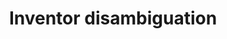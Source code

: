 ---
citation: Ronald Lai; Alexander D'Amour; Amy Yu; Ye Sun; Lee Fleming, 2011, "Disambiguation
  and Co-authorship Networks of the U.S. Patent Inventor Database (1975 - 2010)",
  https://doi.org/10.7910/DVN/5F1RRI, Harvard Dataverse, V5, UNF:5:RqsI3LsQEYLHkkg5jG/jRg==
  [fileUNF]
cost: None
description: ''
location: https://dataverse.harvard.edu/dataverse/patent
slug: inventor_disambiguation
tags: '[Disambiguation]'
timeframe: 1975-2010
title: Inventor disambiguation
uuid: e77ef2c0-6a35-437a-8893-83eb88ad7bc9
---